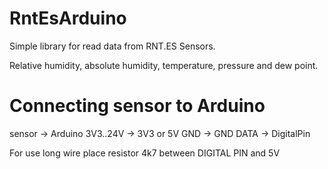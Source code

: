 # RntEsArduino
Simple library for read data from RNT.ES Sensors.

Relative humidity, absolute humidity, temperature, pressure and dew point.

# Connecting sensor to Arduino
sensor -> Arduino
3V3..24V -> 3V3 or 5V
GND      -> GND
DATA     -> DigitalPin

For use long wire place resistor 4k7 between DIGITAL PIN and 5V
